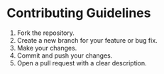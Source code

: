# Contributing Guidelines

1. Fork the repository.
2. Create a new branch for your feature or bug fix.
3. Make your changes.
4. Commit and push your changes.
5. Open a pull request with a clear description.
